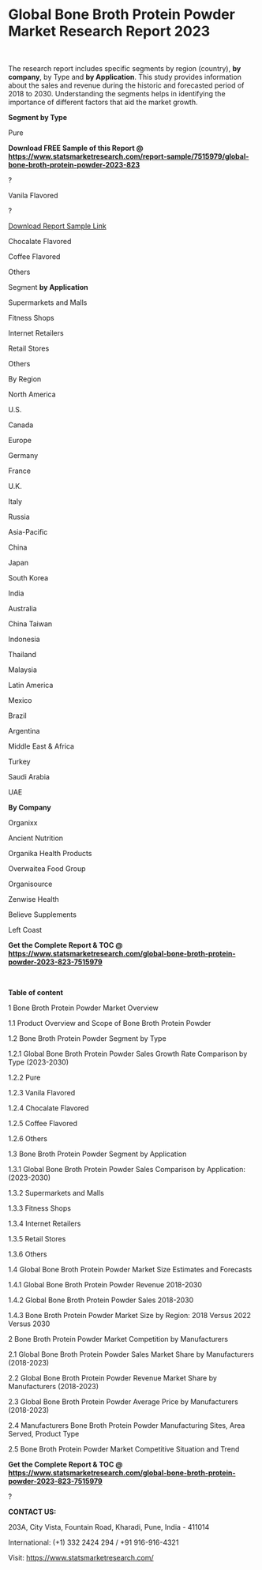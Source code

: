 <h1>Global Bone Broth Protein Powder Market Research Report 2023</h1><br/><p>The research report includes specific segments by region (country), <strong>by company</strong>, by Type and <strong>by Application</strong>. This study provides information about the sales and revenue during the historic and forecasted period of 2018 to 2030. Understanding the segments helps in identifying the importance of different factors that aid the market growth.</p>
 
 
 
 <p><strong>Segment by Type</strong></p>
 
 
 
 <p>Pure</p>
 
 
 
 <div><b>Download FREE Sample of this Report @ <a href="https://www.statsmarketresearch.com/download-free-sample/7515979/global-bone-broth-protein-powder-2023-823">https://www.statsmarketresearch.com/report-sample/7515979/global-bone-broth-protein-powder-2023-823</a></b></div>
 
 
 
 <p>? </p>
 
 
 
 <p>Vanila Flavored</p>
 
 
 
 <p>? </p>
 
 
 
 <p><a href="https://www.statsmarketresearch.com/download-free-sample/7515979/global-bone-broth-protein-powder-2023-823">Download Report Sample Link</a></p>
 
 
 
 <p>Chocalate Flavored</p>
 
 
 
 <p>Coffee Flavored</p>
 
 
 
 <p>Others</p>
 
 
 
 <p>Segment <strong>by Application</strong></p>
 
 
 
 <p>Supermarkets and Malls</p>
 
 
 
 <p>Fitness Shops</p>
 
 
 
 <p>Internet Retailers</p>
 
 
 
 <p>Retail Stores</p>
 
 
 
 <p>Others</p>
 
 
 
 <p>By Region</p>
 
 
 
 <p>North America</p>
 
 
 
 <p>U.S.</p>
 
 
 
 <p>Canada</p>
 
 
 
 <p>Europe</p>
 
 
 
 <p>Germany</p>
 
 
 
 <p>France</p>
 
 
 
 <p>U.K.</p>
 
 
 
 <p>Italy</p>
 
 
 
 <p>Russia</p>
 
 
 
 <p>Asia-Pacific</p>
 
 
 
 <p>China</p>
 
 
 
 <p>Japan</p>
 
 
 
 <p>South Korea</p>
 
 
 
 <p>India</p>
 
 
 
 <p>Australia</p>
 
 
 
 <p>China Taiwan</p>
 
 
 
 <p>Indonesia</p>
 
 
 
 <p>Thailand</p>
 
 
 
 <p>Malaysia</p>
 
 
 
 <p>Latin America</p>
 
 
 
 <p>Mexico</p>
 
 
 
 <p>Brazil</p>
 
 
 
 <p>Argentina</p>
 
 
 
 <p>Middle East & Africa</p>
 
 
 
 <p>Turkey</p>
 
 
 
 <p>Saudi Arabia</p>
 
 
 
 <p>UAE</p>
 
 
 
 <p><strong>By Company</strong></p>
 
 
 
 <p>Organixx</p>
 
 
 
 <p>Ancient Nutrition</p>
 
 
 
 <p>Organika Health Products</p>
 
 
 
 <p>Overwaitea Food Group</p>
 
 
 
 <p>Organisource</p>
 
 
 
 <p>Zenwise Health</p>
 
 
 
 <p>Believe Supplements</p>
 
 
 
 <p>Left Coast</p>
 
 
 
 <div><b>Get the Complete Report & TOC @ <a href="https://www.statsmarketresearch.com/global-bone-broth-protein-powder-2023-823-7515979">https://www.statsmarketresearch.com/global-bone-broth-protein-powder-2023-823-7515979</a></b></div>
 
 
 
 <p><br />
 
 <b>Table of content</b></p>
 
 
 
 <p>1 Bone Broth Protein Powder Market Overview<br />
 
 1.1 Product Overview and Scope of Bone Broth Protein Powder<br />
 
 1.2 Bone Broth Protein Powder Segment by Type<br />
 
 1.2.1 Global Bone Broth Protein Powder Sales Growth Rate Comparison by Type (2023-2030)<br />
 
 1.2.2 Pure<br />
 
 1.2.3 Vanila Flavored<br />
 
 1.2.4 Chocalate Flavored<br />
 
 1.2.5 Coffee Flavored<br />
 
 1.2.6 Others<br />
 
 1.3 Bone Broth Protein Powder Segment by Application<br />
 
 1.3.1 Global Bone Broth Protein Powder Sales Comparison by Application: (2023-2030)<br />
 
 1.3.2 Supermarkets and Malls<br />
 
 1.3.3 Fitness Shops<br />
 
 1.3.4 Internet Retailers<br />
 
 1.3.5 Retail Stores<br />
 
 1.3.6 Others<br />
 
 1.4 Global Bone Broth Protein Powder Market Size Estimates and Forecasts<br />
 
 1.4.1 Global Bone Broth Protein Powder Revenue 2018-2030<br />
 
 1.4.2 Global Bone Broth Protein Powder Sales 2018-2030<br />
 
 1.4.3 Bone Broth Protein Powder Market Size by Region: 2018 Versus 2022 Versus 2030<br />
 
 2 Bone Broth Protein Powder Market Competition by Manufacturers<br />
 
 2.1 Global Bone Broth Protein Powder Sales Market Share by Manufacturers (2018-2023)<br />
 
 2.2 Global Bone Broth Protein Powder Revenue Market Share by Manufacturers (2018-2023)<br />
 
 2.3 Global Bone Broth Protein Powder Average Price by Manufacturers (2018-2023)<br />
 
 2.4 Manufacturers Bone Broth Protein Powder Manufacturing Sites, Area Served, Product Type<br />
 
 2.5 Bone Broth Protein Powder Market Competitive Situation and Trend</p>
 
 
 
 <div><b>Get the Complete Report & TOC @ <a href="https://www.statsmarketresearch.com/global-bone-broth-protein-powder-2023-823-7515979">https://www.statsmarketresearch.com/global-bone-broth-protein-powder-2023-823-7515979</a></b></div>
 
 
 
 <p>? </p>
 
 
 
 <p><b>CONTACT US:</b><br />
 
 203A, City Vista, Fountain Road, Kharadi, Pune, India - 411014<br />
 
 International: (+1) 332 2424 294 / +91 916-916-4321<br />
 
 Visit: <a href="https://www.statsmarketresearch.com/">https://www.statsmarketresearch.com/</a></p>